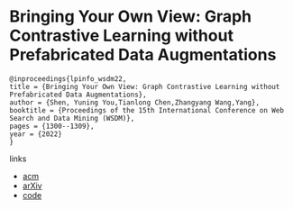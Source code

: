 # Bringing Your Own View: Graph Contrastive Learning without Prefabricated Data Augmentations

```
@inproceedings{lpinfo_wsdm22,
title = {Bringing Your Own View: Graph Contrastive Learning without Prefabricated Data Augmentations},
author = {Shen, Yuning You,Tianlong Chen,Zhangyang Wang,Yang},
booktitle = {Proceedings of the 15th International Conference on Web Search and Data Mining (WSDM)},
pages = {1300--1309},
year = {2022}
}
```

links
- [acm](https://dl.acm.org/doi/10.1145/3488560.3498416)
- [arXiv](https://arxiv.org/abs/2201.01702)
- [code](https://github.com/Shen-Lab/GraphCL_Automated
)